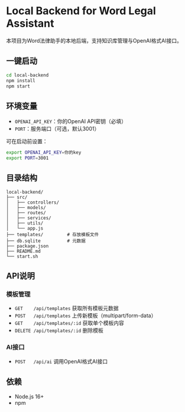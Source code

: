 # Local Backend for Word Legal Assistant

本项目为Word法律助手的本地后端，支持知识库管理与OpenAI格式AI接口。

## 一键启动

```bash
cd local-backend
npm install
npm start
```

## 环境变量

- `OPENAI_API_KEY`：你的OpenAI API密钥（必填）
- `PORT`：服务端口（可选，默认3001）

可在启动前设置：
```bash
export OPENAI_API_KEY=你的key
export PORT=3001
```

## 目录结构

```
local-backend/
├── src/
│   ├── controllers/
│   ├── models/
│   ├── routes/
│   ├── services/
│   ├── utils/
│   └── app.js
├── templates/         # 存放模板文件
├── db.sqlite          # 元数据
├── package.json
├── README.md
└── start.sh
```

## API说明

### 模板管理
- `GET    /api/templates`         获取所有模板元数据
- `POST   /api/templates`         上传新模板（multipart/form-data）
- `GET    /api/templates/:id`     获取单个模板内容
- `DELETE /api/templates/:id`     删除模板

### AI接口
- `POST   /api/ai`                调用OpenAI格式AI接口

## 依赖
- Node.js 16+
- npm